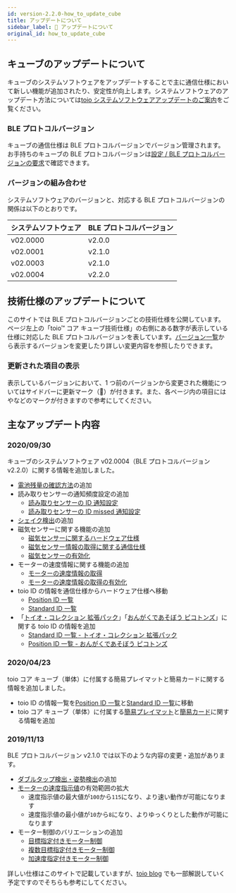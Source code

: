 ```yaml
---
id: version-2.2.0-how_to_update_cube
title: アップデートについて
sidebar_label: 🔄 アップデートについて
original_id: how_to_update_cube
---
```


## キューブのアップデートについて

キューブのシステムソフトウェアをアップデートすることで主に通信仕様において新しい機能が追加されたり、安定性が向上します。システムソフトウェアのアップデート方法については[toio システムソフトウェアアップデートのご案内](https://toio.io/update)をご覧ください。

### BLE プロトコルバージョン

キューブの通信仕様は BLE プロトコルバージョンでバージョン管理されます。お手持ちのキューブの BLE プロトコルバージョンは[設定 / BLE プロトコルバージョンの要求](configuration.md#ble-プロトコルバージョンの要求)で確認できます。

### **バージョンの組み合わせ**

システムソフトウェアのバージョンと、対応する BLE プロトコルバージョンの関係は以下のとおりです。

| システムソフトウェア | BLE プロトコルバージョン |
| -------------------- | ------------------------ |
| v02.0000             | v2.0.0                   |
| v02.0001             | v2.1.0                   |
| v02.0003             | v2.1.0                   |
| v02.0004             | v2.2.0                   |

## 技術仕様のアップデートについて

このサイトでは BLE プロトコルバージョンごとの技術仕様を公開しています。ページ左上の「toio™ コア キューブ技術仕様」の右側にある数字が表示している仕様に対応した BLE プロトコルバージョンを表しています。[バージョン一覧](https://toio.github.io/toio-spec/versions)から表示するバージョンを変更したり詳しい変更内容を参照したりできます。

### 更新された項目の表示

表示しているバージョンにおいて、1 つ前のバージョンから変更された機能についてはサイドバーに更新マーク（🔄）が付きます。また、各ページ内の項目には<span new></span>や<span update></span>などのマークが付きますので参考にしてください。

## 主なアップデート内容

### **2020/09/30**

キューブのシステムソフトウェア v02.0004（BLE プロトコルバージョン v2.2.0）に関する情報を追加しました。

- [電池残量の確認方法](how_to_use_cube.md#電池残量の確認)の追加
- 読み取りセンサーの通知頻度設定の追加
  - [読み取りセンサーの ID 通知設定](configuration.md#読み取りセンサーの-id-通知設定)
  - [読み取りセンサーの ID missed 通知設定](configuration.md#読み取りセンサーの-id-missed-通知設定)
- [シェイク検出](sensor.md#シェイク検出)の追加
- 磁気センサーに関する機能の追加
  - [磁気センサーに関するハードウェア仕様](hardware_magnet.md)
  - [磁気センサー情報の取得に関する通信仕様](magnetic_sensor.md)
  - [磁気センサーの有効化](configuration.md#磁気センサーの設定)
- モーターの速度情報に関する機能の追加
  - [モーターの速度情報の取得](motor.md#モーターの速度情報の取得)
  - [モーターの速度情報の取得の有効化](configuration.md#モーターの速度情報の取得の設定)
- toio ID の情報を通信仕様からハードウェア仕様へ移動
  - [Position ID 一覧](info_position_id.md)
  - [Standard ID 一覧](info_standard_id.md)
- 「[トイオ・コレクション 拡張パック](https://toio.io/titles/toio-collection-extension.html)」「[おんがくであそぼう ピコトンズ](https://toio.io/titles/picotons.html)」に関する toio ID の情報を追加
  - [Standard ID 一覧 - トイオ・コレクション 拡張パック](info_standard_id.md#トイオ・コレクション-拡張パックに付属する読み取りマーク)
  - [Position ID 一覧 - おんがくであそぼう ピコトンズ](info_position_id.md#おんがくであそぼう-ピコトンズ)

### 2020/04/23

toio コア キューブ（単体）に付属する簡易プレイマットと簡易カードに関する情報を追加しました。

- toio ID の情報一覧を[Position ID 一覧](info_position_id.md)と[Standard ID 一覧](info_standard_id.md)に移動
- toio コア キューブ（単体）に付属する[簡易プレイマット](info_position_id.md#toio-コア-キューブ（単体）付属の簡易プレイマット)と[簡易カード](info_standard_id.md#toio-コア-キューブ（単体）付属の簡易カード)に関する情報を追加

### 2019/11/13

BLE プロトコルバージョン v2.1.0 では以下のような内容の変更・追加があります。

- [ダブルタップ検出・姿勢検出](sensor.md#検出)の追加
- [モーターの速度指示値](motor.md#モーターの速度指示値)の有効範囲の拡大
  - 速度指示値の最大値が`100`から`115`になり、より速い動作が可能になります
  - 速度指示値の最小値が`10`から`8`になり、よりゆっくりとした動作が可能になります
- モーター制御のバリエーションの追加
  - [目標指定付きモーター制御](motor.md#目標指定付きモーター制御)
  - [複数目標指定付きモーター制御](motor.md#複数目標指定付きモーター制御)
  - [加速度指定付きモーター制御](motor.md#加速度指定付きモーター制御)

詳しい仕様はこのサイトで記載していますが、[toio blog](https://toio.io/blog/) でも一部解説していく予定ですのでそちらも参考にしてください。
